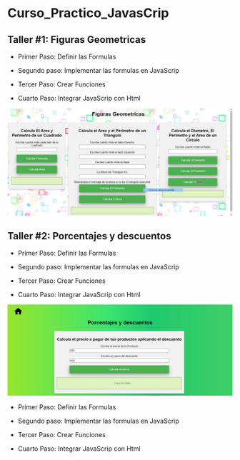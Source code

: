 # Curso_Practico_JavasCrip

## Taller #1: Figuras Geometricas

- Primer Paso: Definir las Formulas

- Segundo paso: Implementar las formulas en JavaScrip

- Tercer Paso: Crear Funciones

- Cuarto Paso: Integrar JavaScrip con Html

![Screenshot](img/screenshot.jpg)   

## Taller #2: Porcentajes y descuentos

- Primer Paso: Definir las Formulas

- Segundo paso: Implementar las formulas en JavaScrip

- Tercer Paso: Crear Funciones

- Cuarto Paso: Integrar JavaScrip con Html

![Screenshot](img/descuentos.jpg) 
-  Primer Paso: Definir las Formulas

- Segundo paso: Implementar las formulas en JavaScrip

- Tercer Paso: Crear Funciones

- Cuarto Paso: Integrar JavaScrip con Html